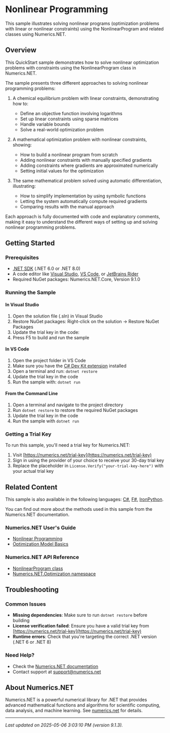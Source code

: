 # Nonlinear Programming

This sample illustrates solving nonlinear programs (optimization problems with linear or nonlinear constraints) using the NonlinearProgram and related classes using Numerics.NET.

## Overview

This QuickStart sample demonstrates how to solve nonlinear optimization problems with constraints using the 
NonlinearProgram class in Numerics.NET.

The sample presents three different approaches to solving nonlinear programming problems:

1. A chemical equilibrium problem with linear constraints, demonstrating how to:
   - Define an objective function involving logarithms
   - Set up linear constraints using sparse matrices
   - Handle variable bounds
   - Solve a real-world optimization problem

2. A mathematical optimization problem with nonlinear constraints, showing:
   - How to build a nonlinear program from scratch
   - Adding nonlinear constraints with manually specified gradients
   - Adding constraints where gradients are approximated numerically
   - Setting initial values for the optimization

3. The same mathematical problem solved using automatic differentiation, illustrating:
   - How to simplify implementation by using symbolic functions
   - Letting the system automatically compute required gradients
   - Comparing results with the manual approach

Each approach is fully documented with code and explanatory comments, making it easy to understand
the different ways of setting up and solving nonlinear programming problems.


## Getting Started

### Prerequisites

- [.NET SDK](https://dotnet.microsoft.com/download) (.NET 6.0 or .NET 8.0)
- A code editor like [Visual Studio](https://visualstudio.microsoft.com/), [VS Code](https://code.visualstudio.com/), or [JetBrains Rider](https://www.jetbrains.com/rider/)
- Required NuGet packages: Numerics.NET.Core, Version 9.1.0

### Running the Sample

#### In Visual Studio
1. Open the solution file (.sln) in Visual Studio
2. Restore NuGet packages: Right-click on the solution → Restore NuGet Packages
3. Update the trial key in the code:
4. Press F5 to build and run the sample

#### In VS Code

1. Open the project folder in VS Code
2. Make sure you have the [C# Dev Kit extension](https://marketplace.visualstudio.com/items?itemName=ms-dotnettools.csdevkit) installed
3. Open a terminal and run: `dotnet restore`
4. Update the trial key in the code 
5. Run the sample with: `dotnet run`

#### From the Command Line

1. Open a terminal and navigate to the project directory
2. Run `dotnet restore` to restore the required NuGet packages
3. Update the trial key in the code
4. Run the sample with `dotnet run`

### Getting a Trial Key

To run this sample, you'll need a trial key for Numerics.NET:

1. Visit [https://numerics.net/trial-key](https://numerics.net/trial-key)
2. Sign in using the provider of your choice to receive your 30-day trial key
3. Replace the placeholder in `License.Verify("your-trial-key-here")` with your actual trial key

## Related Content

This sample is also available in the following languages: 
[C#](https://github.com/NumericsDotNet/quickstart-csharp/tree/net6.0/mathematics/optimization/nonlinear-programming), [F#](https://github.com/NumericsDotNet/quickstart-fsharp/tree/net6.0/mathematics/optimization/nonlinear-programming), [IronPython](https://github.com/NumericsDotNet/quickstart-ironpython/tree/net6.0/mathematics/optimization/nonlinear-programming).

You can find out more about the methods used in this sample from the Numerics.NET documentation.

### Numerics.NET User's Guide

- [Nonlinear Programming](https://numerics.net/documentation/latest/mathematics/optimization/nonlinear-programming)
- [Optimization Model Basics](https://numerics.net/documentation/latest/mathematics/optimization/optimization-model-basics)

### Numerics.NET API Reference

- [NonlinearProgram class](https://numerics.net/documentation/latest/reference/numerics.net.optimization.nonlinearprogram)
- [Numerics.NET.Optimization namespace](https://numerics.net/documentation/latest/reference/numerics.net.optimization)


## Troubleshooting

### Common Issues

- **Missing dependencies**: Make sure to run `dotnet restore` before building
- **License verification failed**: Ensure you have a valid trial key from [https://numerics.net/trial-key](https://numerics.net/trial-key)
- **Runtime errors**: Check that you're targeting the correct .NET version (.NET 6 or .NET 8)

### Need Help?

- Check the [Numerics.NET documentation](https://numerics.net/documentation/)
- Contact support at [support@numerics.net](mailto:support@numerics.net?subject=NonlinearProgramming%20QuickStart%20Sample%20%28Visual+Basic%29)

## About Numerics.NET

Numerics.NET is a powerful numerical library for .NET that provides advanced mathematical 
functions and algorithms for scientific computing, data analysis, and machine learning.
See [numerics.net](https://numerics.net) for details.

---

_Last updated on 2025-05-06 3:03:10 PM (version 9.1.3)._
